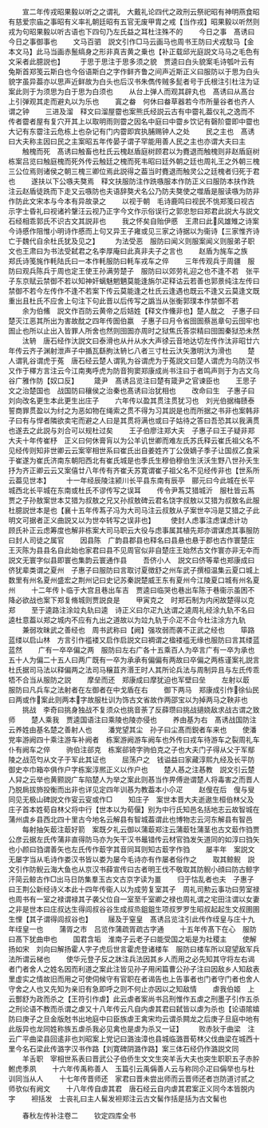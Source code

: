 <!-- { "loadSidebar": true } -->
　　宣二年传戎昭果毅以听之之谓礼　大戴礼论四代之政刑云祭祀昭有神明燕食昭有慈爱宗庙之事昭有义率礼朝廷昭有五官无废甲胄之戒【当作戎】昭果毅以听然则戎为句昭果毅以听古语也下四句乃左氏益之耳杜注殊不的
　　今日之事　髙诱曰今日之事御事也
　　文马百驷　説文引作□马云画马也周书王防曰犬戎馼马【金本文马】此马当画赤鬛缟身之形非真吉黄之乗也【补正载邱光庭説文马马之毛色有文采者此臆説也】
　　于思于思注于思多须之貌　贾逵曰白头貌案毛诗瓠叶云有兔斯首郑笺云斯白也今俗语斯白之字作鲜齐鲁之间声近斯正义曰服防以于思为白头貌字虽异葢亦以思声近鲜故为白头也后汉书朱儁传贼多髭者号于氏根注引杜注为证案此则于为须思为白于思为白须也
　　从台上弹人而观其辟丸也　髙诱曰从髙台上引弹观其走而避丸以为乐也
　　寘之畚　何休曰畚草器若今市所量谷者也齐人谓之钟
　　三进及溜　释文曰溜屋霤也案熊氏经説云古有中霤礼葢仪礼之逸而不传者霤者屋有复穴开其上以取明雨则霤之因名中庭曰中霤乡饮记有磬阶霤即中霤也大记有东霤注云危栋上也杂记有门内霤即宾执脯赐钟人之处
　　民之主也　髙诱曰大夫称主因曰民之主案昭五年传晏子谓子罕能用善人民之主也亦谓大夫曰主
　　触槐而死　髙诱曰触畜也杜氏云槐赵盾庭树顾君以为麑退而触槐则非赵盾庭树栋案吕览曰触庭槐而死外传云触廷之槐而死韦昭曰廷外朝之廷也周礼王之外朝三槐三公位焉则诸侯之朝三槐三卿位焉此説得之葢当时麑退而触灵公之廷槐者归死于君也
　　遂扶以下公嗾夫獒焉　释文扶服防注作跣嗾服本作防正义曰服防本扶作跣注云赵盾徒跣而下走又云嗾防也夫语辞獒犬名公乃防夫獒使之噬盾是服读嗾为防非作防此文宋本与今本有异故录之
　　以视于朝　毛诗鹿鸣曰视民不恌郑笺曰视古示字士昏礼曰视诸衿鞶汪云视乃正字今文作示俗误行之郭忠恕曰郑君此説大与説文石经相乖郭氏不识古文其説非也
　　我之怀矣自贻伊慼　王肃曰此风雄雉之诗案今诗慼作阻惟小明诗作慼而上句又异王子雍或见三家之诗据以为衞诗【三家惟齐诗亡于魏代自余杜氏犹及见之】
　　为法受恶　服防曰闻义则服案闻义则服弟子职文也王肃曰为书法受弑君之名李厚庵曰此真非夫子之言也
　　赵盾为旄车之族　郑氏诗笺旄作軞陆氏曰一本作軞服防曰軞车戎车之倅
　　三年传观兵于周疆　服防曰观兵陈兵于周也定王使王孙满劳楚子　服防曰以郊劳礼迎之也不逢不若　张平子东京赋云禁御不若以知神奸螭魅魍魉莫能逢旃尔疋释诂云若善也郭景纯注左传曰禁御不若今左传作不逢不若案下传云莫能逢之杜氏云逢遇也既云不逢又云莫逢文既重出且杜氏不应舍上句注下句此晋以后传写之譌当从张衡郭璞本作禁御不若
　　余为伯鯈　説文作百防云黄帝之后姞姓【释文作儵非也】楚人酖之　子惠子曰楚灭江恶其所出为害故酖之四年传圄伯嬴　子惠子曰月令省囹圄蔡邕章句云囹牢也圄止也所以止出入皆罪人所舍也然则囹圄亦周时之狱焦氏答崇精曰囹圄秦狱恐未然
　　汰辀　唐石经作汏説文曰泰滑也从廾从水大声徐云音地达切左传作汰非昭廿六年传云齐子渊射泄声子中揗瓦繇朐汰辀匕八者三寸杜云汏矢激明汏为滑也
　　楚人谓乳谷谓虎于菟　唐石经云楚人谓乳为谷谓虎为于菟説文曰楚人谓虎为乌防汉书又作于檡方言注云今江南夷呼虎为防音狗窦郑康成尚书注曰于者鸣声则于为古文乌谷广雅作防【奴口反】
　　箴尹　髙诱吕览注曰楚有箴尹之官谏臣也
　　王思子文之治楚国也　战国防曰穰侯之治秦也髙诱曰治犹相也
　　改命曰生　子惠子曰刘向改名更生本此更生出庄子
　　六年传以盈其贯注贯犹习也　刘光伯据梅赜泰誓商罪贯盈以为纣之为恶如物在绳索之贯不得为习其説是也而所据之书非也案韩非子曰有与悍者隣欲卖宅而避之人曰是其贯将满也或曰子姑待之答曰吾恐其以我满贯也遂去之此説与刘合可以规杜过矣
　　王子伯廖注郑大夫　子惠子曰王子疑非郑大夫十年传崔杼　正义曰何休膏肓以为公羊讥世卿而难左氏苏氏释云崔氏祖父名不见经传则知非世卿云云案宰相世系曰崔氏出自姜姓齐丁公伋嫡子季子让国叔乙食采于崔遂为崔氏济南东朝阳西北有崔氏城是也季氏生穆伯穆伯生沃沃生野八世孙夭生抒为齐正卿云云又案僖廿八年传有齐崔夭苏寛谓崔子祖父名不见经传非也【世系所云葢见世本】
　　十一年经辰陵注颍川长平县东南有辰亭　郦元曰今此城在长平城西北长平城在东南或杜氏不谬传写之误耳
　　传令尹蒍艾猎城沂　服杜皆云蒍贾之子孙敖案世本艾猎为叔敖之兄又孙叔敖碑云君名饶字叔敖以艾猎为叔敖名此服杜臆説世本是也【襄十五年传蒍子冯为大司马注云叔敖从子案世夲冯是艾猎之子此明文可据者正义曲説又以为世夲转写之误非也】
　　使封人虑事注虑谋虑计功　顾氏补正云虑筹度也解非栋案大司马职云大役与虑事属其植先郑亦谓谋虑其事服防曰封人司徒之属官
　　因县陈　广韵县郡县也释名曰县悬也悬于郡也古作寰楚庄王灭陈为县县名自此始也家君曰县不见周官似非自楚庄王始然古文作寰亦非无夲而説文无寰字似县即寰也集韵云寰通作县
　　吾侪小人　説文曰侪等辈也郑康成曰侪犹辈类谓之夏州　子惠子曰服防曰言取讨夏徴舒之州车武子撰桓温集云夏口城上数里有州名夏州盛宏之荆州记曰史记苏秦説楚威王东有夏州今江陵夏口城有州名夏州
　　十二年传卜临于大宫且巷出车吉　贾逵曰临哭也巷出车陈于巷衞示虽困不降必欲战也案下郑复脩城则贾説良是
　　甲寅克之　时郑石制为内闲故楚得以克郑
　　至于逵路注涂竝丸轨曰逵　诗正义曰尔疋九达谓之逵周礼经涂九轨不名曰逵杜意葢以郑之城内不应有九出之道故以为竝九轨于尒疋不合今杜注涂方九轨
　　兼弱攻昧武之善经也　周书武称曰【阙】强攻弱而袭不正武之经也
　　筚路蓝缕以启山林　方言引作褴褛又启作启説文曰裯谓之楹褛褴无缘也服防曰言其缕蓝蓝然
　　广有一卒卒偏之两　服防曰左右广各十五乘百人为卒言广有一卒为承也五十人为偏二十五人曰两广既有一卒为承承有偏偏有两故曰卒偏之两栋谨案礼説言杜氏据司马法以释偏两之法司马穣苴齐湣王时人其所论兵法与周制异且与左氏传乖牾不合当从服防之説
　　摩垒而还　郑康成曰摩犹迫也军壁曰垒
　　左射以菆　服防曰凡兵车之法射者在左御者在中戈盾在右
　　御下两马　郑康成引作徐仙民曰两或作案此则两本字故服杜训为饰古文省故作两邵宝以为掉两马之鞅非也
　　挑战　李奇曰挑身独战不复须众也挑音荼了反薛瓒曰挑战擿娆敌求战古谓之致师
　　楚人乘我　贾逵国语注曰乘陵也陵亦侵也
　　养由基为右　髙诱战国防注云养姓由基名楚之善射人也
　　潘党望其尘　孙子曰尘髙而鋭者车来也
　　使潘党率游阙四十乘注游车补阙者　栋案游阙游车阙车也外传曰戎车待游车之裂周礼车仆有阙车之倅
　　驹伯注郤克　栋案郤锜字驹伯克之子也大夫门子得从父于军鄢陵之战范匄从文子于军此其证也
　　屈荡户之　钱谥益曰家藏淳熙九经及长平防御史夲巾箱夲俱作户字栋案淳熈正义以作户也
　　楚人惎之注惎教　説文引云楚人舁之云举也黄颢説广车陷楚人为举之案此则惎当作畀傅逊谓楚人将毒害之而晋人乃脱扄拔斾投衡而出非也详见定四年训惎为教葢本小尒疋
　　赵傁在后　傁与叟同见无极山碑説文作叜云叜或作□
　　知庄子　案世本晋大夫逝遨生桓伯林父及庄子首本姓荀自林父将中行【世本以为荀偃】别为中行氏知邑名括地志云故智城在蒲州虞乡县西北四十里古今地名云解县有智城葢谓此也博物志云河东解县有智邑
　　每射抽矢菆注菆好箭　案既夕礼云御以蒲菆郑注云蒲菆牡蒲茎也古文菆作驺贾公彦云据左氏传蒲非直得防马亦为矢干汉书鼂错传云材官驺发矢道同的如淳曰驺矢也小颜曰驺谓善矢也左氏传作菆字其音同耳则知古菆字作驺
　　屡丰年　案説文无屡字当从毛诗作娄汉书皆以娄为屡今毛诗亦有作屡者俗作之
　　取其鲸鲵　説文引作防鲵云海大鱼也从京汉书薛宣传曰古者明王伐不敬取其防鲵小顔曰防古鲸字汗简云鲸古作□出马日防集羣玉古文古京字读为畺
　　归于怙乱者也夫　子惠子曰王荆公新经诗义本此十四年传衞人以为成劳复室其子　周礼司勲云事功曰劳室禄也周书有一室之禄谓禄其子袭父位自一室至千室卿之禄也周礼谓之宅田注谓以女妻之非是世本曰庄叔达生得闾叔谷谷生成叔烝鉏鉏生项叔罗罗生昭叔起起生文叔圉圉生悝【其子谓得闾叔谷也】
　　屦及于窒皇　髙诱吕览注引此传作绖皇与庄十九年绖皇一也
　　蒲胥之市　吕览作蒲疏胥疏古字通
　　十五年传髙下在心　服防曰髙下犹曲申也
　　国君含垢　淮南子云老子曰能受国之垢是为社稷主
　　使解扬如宋　刘向曰解扬霍人字子虎后世言霍虎登诸楼车　服防曰楼车所以窥望敌军兵法所谓云梯也
　　使华元登子反之牀注兵法因其乡人而用之必先知其守将左右谒者门者舍人之姓名因而利道之案此注皆见孙子用闲篇曹公孙子注曰因敌乡人知敌表里虚实之情故旧而用之可使伺候守有官职在者谒告也上告事者也门者守门者也舍人守舍之人也又先知为亲旧有急即呼之则不何止亦因以之知敌情
　　虐我伯姬　上云酆舒为政而杀之【王符引作虐】此云虐者案尚书吕刑惟作五虐之刑墨子引作五杀之刑论语不教而杀谓之虐又十八年传云凡自内虐其君曰弑皆以虐为杀也【论语隂嬉防曰庚子之旦金版尅书出地庭中曰臣族虐王禽宋均云谓杀闗龙之后庚子旦庭中地有此版异也龙同姓称族五虐杀我必见禽也是虐为杀又一证】
　　败赤狄于曲梁　注云广平曲梁县回逺非也刘昭案上党记曰潞浊漳也县城临潞晋荀林父伐曲梁在城西十里今名石梁此传潞字汉书作路【刘寛碑阴潞作路】案三体石经仍作潞説文同
　　羊舌职　宰相世系表曰晋武公子伯侨生文文生突羊舌大夫也突生职职五子赤肸鲋虎季夙
　　十六年传禹称善人　玉篇引云禹偁善人云与称同尒疋曰偁举也与杜训同当从人
　　十七年传晋师还　家君曰晋未尝出师而云晋师还者岂防道讨贰之师欤似有阙文
　　十八年传自虐其君　唐石经云自内虐其君案正义同今本皆脱内字
　　袒括发　士丧礼曰主人髺发袒郑注云古文髺作括是括为古文髺也















　　春秋左传补注卷二
　　钦定四库全书
